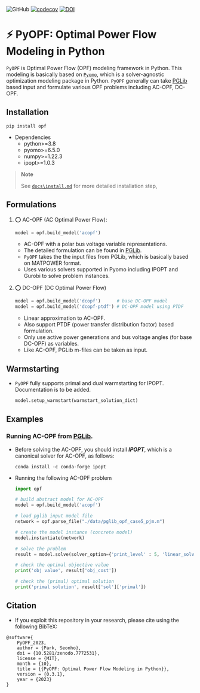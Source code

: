 ![GitHub](https://img.shields.io/github/license/seonho-park/PyOPF?label=license)
[![codecov](https://codecov.io/gh/seonho-park/PyOPF/branch/main/graph/badge.svg?token=QZTV5P31IC)](https://codecov.io/gh/seonho-park/PyOPF)
[![DOI](https://zenodo.org/badge/614393450.svg)](https://zenodo.org/badge/latestdoi/614393450)


# :zap: PyOPF: Optimal Power Flow Modeling in Python
`PyOPF` is Optimal Power Flow (OPF) modeling framework in Python. 
This modeling is basically based on [`Pyomo`](https://github.com/Pyomo/pyomo), which is a solver-agnostic optimization modeling package in Python. 
`PyOPF` generally can take [PGLib](https://github.com/power-grid-lib/pglib-opf) based input and formulate various OPF problems including AC-OPF, DC-OPF.


## Installation
```
pip install opf
```


* Dependencies
    + python>=3.8
    + pyomo>=6.5.0
    + numpy>=1.22.3
    + ipopt>=1.0.3

> **Note**
>
> See [`docs\install.md`](docs\install.md) for more detailed installation step,

## Formulations
1. :o: AC-OPF (AC Optimal Power Flow): 
    ```python
    model = opf.build_model('acopf')
    ```
    - AC-OPF with a polar bus voltage variable representations.
    - The detailed formulation can be found in [PGLib](https://github.com/power-grid-lib/pglib-opf).
    - `PyOPF` takes the the input files from PGLib, which is basically based on MATPOWER format.
    - Uses various solvers supported in Pyomo including IPOPT and Gurobi to solve problem instances.

2. :o: DC-OPF (DC Optimal Power Flow)
    ```python
    model = opf.build_model('dcopf')      # base DC-OPF model
    model = opf.build_model('dcopf-ptdf') # DC-OPF model using PTDF
    ```
    - Linear approximation to AC-OPF.
    - Also support PTDF (power transfer distribution factor) based formulation.
    - Only use active power generations and bus voltage angles (for base DC-OPF) as variables.
    - Like AC-OPF, PGLib m-files can be taken as input.

## Warmstarting
* `PyOPF` fully supports primal and dual warmstarting for IPOPT. Documentation is to be added.
    ```python
    model.setup_warmstart(warmstart_solution_dict) 
    ```


## Examples
### Running AC-OPF from [PGLib](https://github.com/power-grid-lib/pglib-opf).
- Before solving the AC-OPF, you should install ***IPOPT***, which is a canonical solver for AC-OPF, as follows:
    ```
    conda install -c conda-forge ipopt
    ```

- Running the following AC-OPF problem
    ```python
    import opf

    # build abstract model for AC-OPF
    model = opf.build_model('acopf')

    # load pglib input model file
    network = opf.parse_file("./data/pglib_opf_case5_pjm.m")

    # create the model instance (concrete model)
    model.instantiate(network)

    # solve the problem
    result = model.solve(solver_option={'print_level' : 5, 'linear_solver': 'ma27'}, tee=True)

    # check the optimal objective value
    print('obj value', result['obj_cost'])

    # check the (primal) optimal solution
    print('primal solution', result['sol']['primal'])
    ```


## Citation
- If you exploit this repository in your research, please cite using the following BibTeX:

```
@software{
    PyOPF_2023,
    author = {Park, Seonho},
    doi = {10.5281/zenodo.7772531},
    license = {MIT},
    month = {10},
    title = {{PyOPF: Optimal Power Flow Modeling in Python}},
    version = {0.3.1},
    year = {2023}
}
```